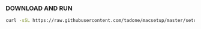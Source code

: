 ### DOWNLOAD AND RUN 
```bash
curl -sSL https://raw.githubusercontent.com/tadone/macsetup/master/setup.sh | sh
```
